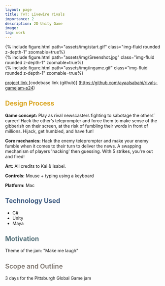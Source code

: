 ```yaml
---
layout: page
title: TvT: Livewire rivals 
importance: 2
description: 2D Unity Game
image: 
tag: work
---
```




<div class="row mt-3">
<div class="col-sm mt-3 mt-md-0">
        {% include figure.html path="assets/img/start.gif" class="img-fluid rounded z-depth-1" zoomable=true%}
    </div>
    <div class="col-sm mt-3 mt-md-0">
        {% include figure.html path="assets/img/Sreenshot.jpg" class="img-fluid rounded z-depth-1" zoomable=true%}
    </div>
    <div class="col-sm mt-3 mt-md-0">
        {% include figure.html path="assets/img/ingame.gif" class="img-fluid rounded z-depth-1" zoomable=true%}
    </div>
</div>

[project link ](https://globalgamejam.org/games/2024/tvt-livewire-rivals-1)
[codebase link (github)] (https://github.com/ayaalsabahi/rivals-gamejam-s24)

## <span style="color: #daa520;"> Design Process </span>

**Game concept:** 
Play as rival newscasters fighting to sabotage the others’ career! Hack the other’s teleprompter and force them to make sense of the gibberish on their screen, at the risk of fumbling their words in front of millions. Hijack, get humbled, and have fun!

**Core mechanics:**
Hack the enemy teleprompter and make your enemy fumble when it comes to their turn to deliver the news. A swapping mechanism of players 'hacking' then guessing. With 5 strikes, you're out and fired! 

**Art:**
All credits to Kai & Isabel. 

**Controls:** 
Mouse + typing using a keyboard 

**Platform:** 
Mac
## <span style="color: #3d5a80;">Technology Used</span>
- C#
- Unity
- Maya

## <span style="color: #54717a;">Motivation</span>
Theme of the jam: "Make me laugh" 

## <span style="color: #8a837d;">Scope and Outline</span>
3 days for the Pittsburgh Global Game jam 